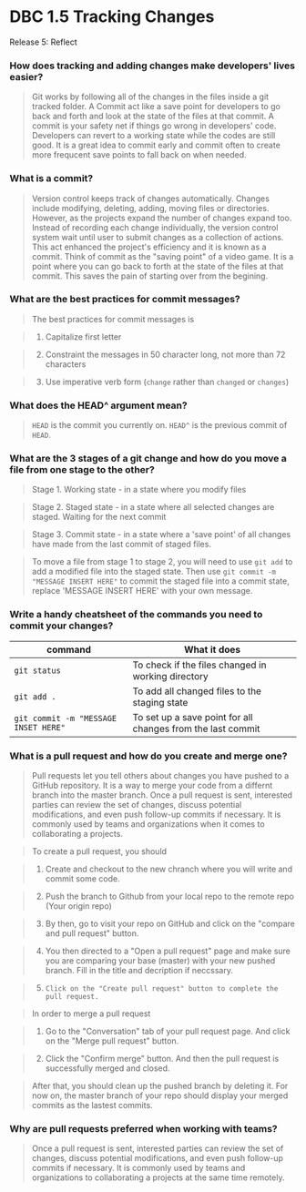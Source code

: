 # DBC 1.5 Tracking Changes

Release 5: Reflect

### How does tracking and adding changes make developers' lives easier?

> Git works by following all of the changes in the files inside a git tracked folder. A Commit act like a save point for developers to go back and forth and look at the state of the files at that commit. A commit is your safety net if things go wrong in developers' code. Developers can revert to a working state while the codes are still good. It is a great idea to commit early and commit often to create more frequcent save points to fall back on when needed.


### What is a commit?

> Version control keeps track of changes automatically. Changes include modifying, deleting, adding, moving files or directories. However, as the projects expand the number of changes expand too. Instead of recording each change individually, the version control system wait until user to submit changes as a collection of actions. This act enhanced the project's efficiency and it is known as a commit. Think of commit as the "saving point" of a video game. It is a point where you can go back to forth at the state of the files at that commit. This saves the pain of starting over from the begining.

### What are the best practices for commit messages?

> The best practices for commit messages is 

> 1. Capitalize first letter

> 2. Constraint the messages in 50 character long, not more than 72 characters

> 3. Use imperative verb form (```change``` rather than ```changed``` or ```changes```)


### What does the HEAD^ argument mean?

> ```HEAD``` is the commit you currently on. ```HEAD^``` is the previous commit of ```HEAD```.


### What are the 3 stages of a git change and how do you move a file from one stage to the other?

> Stage 1.	Working state	- in a state where you modify files

> Stage 2.	Staged state	- in a state where all selected changes are staged. Waiting for the next commit

> Stage 3.	Commit state	- in a state where a 'save point' of all changes have made from the last commit of staged files.

> To move a file from stage 1 to stage 2, you will need to use ```git add``` to add a modified file into the staged state. Then use ```git commit -m "MESSAGE INSERT HERE"``` to commit the staged file into a commit state, replace 'MESSAGE INSERT HERE' with your own message.


### Write a handy cheatsheet of the commands you need to commit your changes?

| command | What it does |
| ------- | ------------ |
| ```git status``` | To check if the files changed in working directory |
| ```git add . ``` | To add all changed files to the staging state |
| ```git commit -m "MESSAGE INSET HERE"``` | To set up a save point for all changes from the last commit |


### What is a pull request and how do you create and merge one?

> Pull requests let you tell others about changes you have pushed to a GitHub repository. It is a way to merge your code from a differnt branch into the master branch. Once a pull request is sent, interested parties can review the set of changes, discuss potential modifications, and even push follow-up commits if necessary. It is commonly used by teams and organizations when it comes to collaborating a projects.

> To create a pull request, you should

> 1.	Create and checkout to the new chranch where you will write and commit some code.

> 2.	Push the branch to Github from your local repo to the remote repo (Your origin repo)

> 3.	By then, go to visit your repo on GitHub and click on the "compare and pull request" button.

> 4.	You then directed to a "Open a pull request" page and make sure you are comparing your base (master) with your new pushed branch. Fill in the title and decription if neccssary.

>5.		Click on the "Create pull request" button to complete the pull request.

> In order to merge a pull request

> 1.	Go to the "Conversation" tab of your pull request page. And click on the "Merge pull request" button.

> 2.	Click the "Confirm merge" button. And then the pull request is successfully merged and closed.

> After that, you should clean up the pushed branch by deleting it. For now on, the master branch of your repo should display your merged commits as the lastest commits.


### Why are pull requests preferred when working with teams?

> Once a pull request is sent, interested parties can review the set of changes, discuss potential modifications, and even push follow-up commits if necessary. It is commonly used by teams and organizations to collaborating a projects at the same time remotely.











